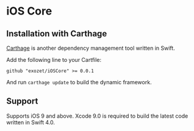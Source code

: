 # iOS Core
## Installation with Carthage

[Carthage](https://github.com/Carthage/Carthage) is another dependency management tool written in Swift.

Add the following line to your Cartfile:

```
github "exozet/iOSCore" >= 0.0.1
```

And run `carthage update` to build the dynamic framework.

## Support

Supports iOS 9 and above. Xcode 9.0 is required to build the latest code written in Swift 4.0.
